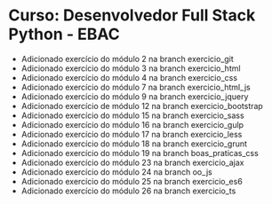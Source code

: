 # Curso: Desenvolvedor Full Stack Python - EBAC

- Adicionado exercício do módulo 2 na branch exercicio_git
- Adicionado exercício do módulo 3 na branch exercicio_html
- Adicionado exercício do módulo 4 na branch exercicio_css
- Adicionado exercício do módulo 7 na branch exercicio_html_js
- Adicionado exercício do módulo 9 na branch exercicio_jquery
- Adicionado exercício de módulo 12 na branch exercicio_bootstrap
- Adicionado exercício do módulo 15 na branch exercicio_sass
- Adicionado exercício do módulo 16 na branch exercicio_gulp
- Adicionado exercício do módulo 17 na branch exercicio_less
- Adicionado exercício do módulo 18 na branch exercicio_grunt
- Adicionado exercício do módulo 19 na branch boas_praticas_css
- Adicionado exercício do módulo 23 na branch exercicio_ajax
- Adicionado exercício do módulo 24 na branch oo_js
- Adicionado exercício do módulo 25 na branch exercicio_es6
- Adicionado exercício do módulo 26 na branch exercicio_ts